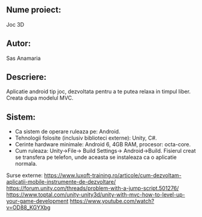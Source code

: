 
## Nume proiect: 
Joc 3D

## Autor:	
Sas Anamaria

## Descriere: 
Aplicatie android tip joc, dezvoltata pentru a te putea relaxa in timpul liber.
Creata dupa modelul MVC.

## Sistem:
* Ca sistem de operare ruleaza pe: Android.
* Tehnologii folosite (inclusiv biblioteci externe): Unity, C#. 
* Cerinte hardware minimale: Android 6, 4GB RAM, procesor: octa-core.
* Cum ruleaza: Unity->File-> Build Settings-> Android->Build. 
Fisierul creat se transfera pe telefon, unde aceasta se instaleaza ca o aplicatie normala.

Surse externe: 
 https://www.luxoft-training.ro/articole/cum-dezvoltam-aplicatii-mobile-instrumente-de-dezvoltare/ 
 https://forum.unity.com/threads/problem-with-a-jump-script.501276/ 
 https://www.toptal.com/unity-unity3d/unity-with-mvc-how-to-level-up-your-game-development 
 https://www.youtube.com/watch?v=OD88_KGYXbg 
